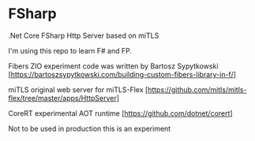 # FSharp
.Net Core FSharp Http Server based on miTLS

I'm using this repo to learn F# and FP.

Fibers ZIO experiment code was written by Bartosz Sypytkowski [https://bartoszsypytkowski.com/building-custom-fibers-library-in-f/] 

miTLS original web server for miTLS-Flex [https://github.com/mitls/mitls-flex/tree/master/apps/HttpServer]

CoreRT experimental AOT runtime [https://github.com/dotnet/corert]

Not to be used in production this is an experiment
